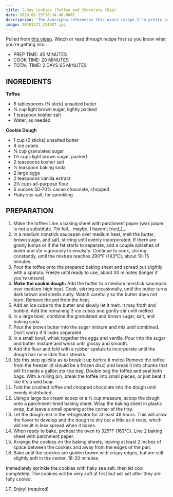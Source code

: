 ```yaml
---
title: 2-Day Cookies (Toffee and Chocolate Chip)
date: 2020-01-25T18:34:46.068Z
description: 'The Apocrypha references this exact recipe I''m pretty sure. Endorsed by Paul. '
image: 20191227_231927.jpg
---
```


Pulled from [this video](https://www.youtube.com/watch?v=h4CyhQqAPpk). Watch or read through recipe first so you know what you're getting into.

* PREP TIME: 45 MINUTES
* COOK TIME: 20 MINUTES
* TOTAL TIME: 2 DAYS 65 MINUTES

## INGREDIENTS

**Toffee**

* 6 tablespoons (¾ stick) unsalted butter
* ¾ cup light brown sugar, lightly packed 
* 1 teaspoon kosher salt
* Water, as needed

**Cookie Dough**

* 1 cup (2 sticks) unsalted butter
* 4 ice cubes 
* ¾ cup granulated sugar
* 1½ cups light brown sugar, packed 
* 2 teaspoons kosher salt
* ½ teaspoon baking soda
* 2 large eggs
* 2 teaspoons vanilla extract
* 2½ cups all-purpose flour
* 6 ounces 50-70% cacao chocolate, chopped 
* Flaky sea salt, for sprinkling

## PREPARATION

1. Make the toffee: Line a baking sheet with parchment paper (wax paper is _not_ a substitute. Tin foil... maybe, I haven't tried_)_.
2. In a medium nonstick saucepan over medium heat, melt the butter, brown sugar, and salt, stirring until evenly incorporated. If there are grainy lumps or if the fat starts to separate, add a couple splashes of water and stir vigorously to emulsify. Continue to cook, stirring constantly, until the mixture reaches 290°F (143°C), about 10-15 minutes.
3. Pour the toffee onto the prepared baking sheet and spread out slightly with a spatula. Freeze until ready to use, about 30 minutes (longer if you're unsure).
4. **Make the cookie dough:** Add the butter to a medium nonstick saucepan over medium-high heat. Cook, stirring occasionally, until the butter turns dark brown and smells nutty. Watch carefully so the butter does not burn. Remove the pot from the heat.
5. Add an ice cube to the butter and slowly let it melt. It may froth and bubble. Add the remaining 3 ice cubes and gently stir until melted.
6. In a large bowl, combine the granulated and brown sugar, salt, and baking soda. 
7. Pour the brown butter into the sugar mixture and mix until combined. Don’t worry if it looks separated.
8. In a small bowl, whisk together the eggs and vanilla. Pour into the sugar and butter mixture and whisk until glossy and smooth.
9. Add the flour and fold with a rubber spatula to incorporate until the dough has no visible flour streaks.
10. (do this step quickly as to break it up before it melts) Remove the toffee from the freezer (it should be a frozen disc) and break it into chunks that will fit inside a gallon zip-top bag. Double bag the toffee and seal both bags. With a rolling pin, break the toffee into small pieces, or just beat it like it's a wild boar.
11. Fold the crushed toffee and chopped chocolate into the dough until evenly distributed.
12. Using a large ice cream scoop or a ½ cup measure, scoop the dough onto a parchment-lined baking sheet.  Wrap the baking sheet in plastic wrap, but leave a small opening at the corner of the tray. 
13. Let the dough rest in the refrigerator for at least 48 hours. This will allow the flavor to develop and the dough to dry out a little as it rests, which will result in less spread when it bakes.
14. When ready to bake, preheat the oven to 325°F (163°C). Line 2 baking sheet with parchment paper. 
15. Arrange the cookies on the baking sheets, leaving at least 2 inches of space between the cookies and away from the edges of the pan.
16. Bake until the cookies are golden brown with crispy edges, but are still slightly soft in the center, 18-20 minutes. 

Immediately sprinkle the cookies with flaky sea salt. then let cool completely. The cookies will be very soft at first but will set after they are fully cooled. 

17. Enjoy! (required)
